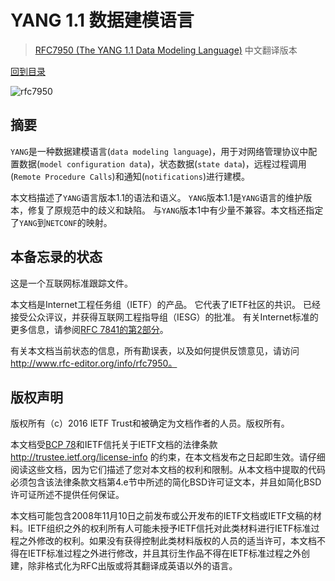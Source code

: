 # YANG 1.1 数据建模语言

> [RFC7950 (The YANG 1.1 Data Modeling Language)](https://tools.ietf.org/html/rfc7950) 中文翻译版本

[回到目录](SUMMARY.md)

![rfc7950](images/rfc7950.jpg)

## 摘要

`YANG`是一种数据建模语言(`data modeling language`)，用于对网络管理协议中配置数据(`model configuration data`)，状态数据(`state data`)，远程过程调用(`Remote Procedure Calls`)和通知(`notifications`)进行建模。

本文档描述了`YANG`语言版本1.1的语法和语义。 `YANG`版本1.1是`YANG`语言的维护版本，修复了原规范中的歧义和缺陷。 与`YANG`版本1中有少量不兼容。本文档还指定了`YANG`到`NETCONF`的映射。

## 本备忘录的状态

这是一个互联网标准跟踪文件。

本文档是Internet工程任务组（IETF）的产品。 它代表了IETF社区的共识。 已经接受公众评议，并获得互联网工程指导组（IESG）的批准。 有关Internet标准的更多信息，请参阅[RFC 7841的第2部分](https://tools.ietf.org/html/rfc7841#section-2)。

有关本文档当前状态的信息，所有勘误表，以及如何提供反馈意见，请访问 http://www.rfc-editor.org/info/rfc7950。

## 版权声明

版权所有（c）2016 IETF Trust和被确定为文档作者的人员。版权所有。

本文档受[BCP 78](https://tools.ietf.org/html/bcp78)和IETF信托关于IETF文档的法律条款 http://trustee.ietf.org/license-info 的约束，在本文档发布之日起即生效。请仔细阅读这些文档，因为它们描述了您对本文档的权利和限制。从本文档中提取的代码必须包含该法律条款文档第4.e节中所述的简化BSD许可证文本，并且如简化BSD许可证所述不提供任何保证。

本文档可能包含2008年11月10日之前发布或公开发布的IETF文档或IETF文稿的材料。IETF组织之外的权利所有人可能未授予IETF信托对此类材料进行IETF标准过程之外修改的权利。如果没有获得控制此类材料版权的人员的适当许可，本文档不得在IETF标准过程之外进行修改，并且其衍生作品不得在IETF标准过程之外创建，除非格式化为RFC出版或将其翻译成英语以外的语言。
